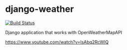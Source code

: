 # django-weather

[![Build Status](https://travis-ci.com/mezgoodle/django-weather.svg?branch=master)](https://travis-ci.com/mezgoodle/django-weather)

Django application that works with OpenWeatherMapAPI


https://www.youtube.com/watch?v=lsAbq2RcWlQ